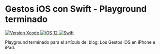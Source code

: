 # Gestos iOS con Swift - Playground terminado

<p>
    <a target="_blank" href="https://developer.apple.com/xcode/">
        <img src="http://b.repl.ca/v1/Xcode-10-007AFF.png" alt="Version Xcode">    
    </a>
    <a target="_blank" href="https://www.apple.com/es/ios/ios-12-preview/">
        <img src="http://b.repl.ca/v1/ios-12-1FA6A7.png" alt="iOS 12">    
    </a>
    <a target="_blank" href="https://swift.org">
        <img src="http://b.repl.ca/v1/Swift-4.2-ED4731.png" alt="Swift">    
    </a>
</p>


Playground terminado para el artículo del blog: Los Gestos iOS en iPhone e iPad.
